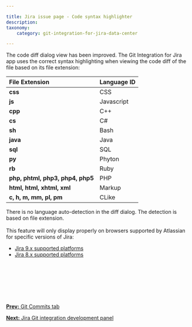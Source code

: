 ```yaml
---

title: Jira issue page - Code syntax highlighter
description:
taxonomy:
    category: git-integration-for-jira-data-center

---
```


The code diff dialog view has been improved. The Git Integration for Jira app uses the correct syntax highlighting when viewing the code diff of the file based on its file extension:

| File Extension | Language ID |
| :--- | :--- |
| **css** | CSS |
| **js** | Javascript |
| **cpp** | C++ |
| **cs** | C#  |
| **sh** | Bash |
| **java** | Java |
| **sql** | SQL |
| **py** | Phyton |
| **rb** | Ruby |
| **php, phtml, php3, php4, php5** | PHP |
| **html, html, xhtml, xml** | Markup |
| **c, h, m, mm, pl, pm** | CLike |

<div class="bbb-callout bbb--info">
    <div class="irow">
    <div class="ilogobox">
        <span class="logoimg"></span>
    </div>
    <div class="imsgbox">
        There is no language auto-detection in the diff dialog. The detection is based on file extension.
    </div>
    </div>
</div>
<br>

<div class="bbb-callout bbb--alert">
    <div class="irow">
    <div class="ilogobox">
        <span class="logoimg"></span>
    </div>
    <div class="imsgbox">
        This feature will only display properly on browsers supported by Atlassian for specific versions of Jira:
        <ul>            
            <li><a href="https://confluence.atlassian.com/adminjiraserver0900/supported-platforms-1142254604.html" target="_blank">Jira 9.x supported platforms</a></li>
            <li><a href="https://confluence.atlassian.com/adminjiraserver080/supported-platforms-967896891.html" target="_blank">Jira 8.x supported platforms</a></li>
        </ul>
    </div>
    </div>
</div>
<br>

<p>&nbsp;</p>

<br>
<br>

[**Prev:** Git Commits tab](/git-integration-for-jira-data-center/git-commits-tab-gij-self-managed)

[**Next:** Jira Git integration development panel](/git-integration-for-jira-data-center/jira-git-integration-development-panel-gij-self-managed)


